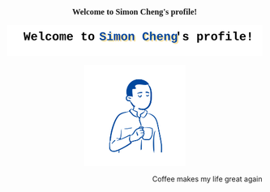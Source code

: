 <h3 align="center" style="font-family:'Consolas'">Welcome to Simon Cheng's profile!</h3>
<p align="center">
  <img src="img/header.svg" alt="drawing"/>
</p>
<p align="center">
  <img src="img/profile3.svg" alt="drawing" width="200px"/>
</p>

<p align="right"> Coffee makes my life great again </p>

<!--
**simoncheng987/simoncheng987** is a ✨ _special_ ✨ repository because its `README.md` (this file) appears on your GitHub profile.

Here are some ideas to get you started:

- 🔭 I’m currently working on ...
- 🌱 I’m currently learning ...
- 👯 I’m looking to collaborate on ...
- 🤔 I’m looking for help with ...
- 💬 Ask me about ...
- 📫 How to reach me: ...
- 😄 Pronouns: ...
- ⚡ Fun fact: ...
-->
